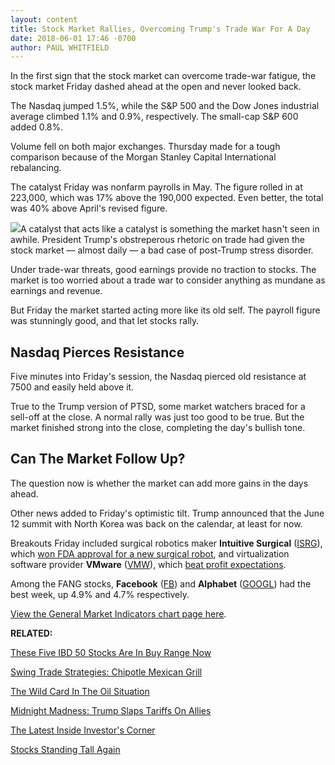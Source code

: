 ```yaml
---
layout: content
title: Stock Market Rallies, Overcoming Trump's Trade War For A Day
date: 2018-06-01 17:46 -0700
author: PAUL WHITFIELD
---
```






In the first sign that the stock market can overcome trade-war fatigue, the stock market Friday dashed ahead at the open and never looked back.




The Nasdaq jumped 1.5%, while the S&P 500 and the Dow Jones industrial average climbed 1.1% and 0.9%, respectively. The small-cap S&P 600 added 0.8%.


Volume fell on both major exchanges. Thursday made for a tough comparison because of the Morgan Stanley Capital International rebalancing.


The catalyst Friday was nonfarm payrolls in May. The figure rolled in at 223,000, which was 17% above the 190,000 expected. Even better, the total was 40% above April's revised figure.


![](https://www.investors.com/wp-content/uploads/2018/06/MP060118-243x300.jpg)A catalyst that acts like a catalyst is something the market hasn't seen in awhile. President Trump's obstreperous rhetoric on trade had given the stock market — almost daily — a bad case of post-Trump stress disorder.


Under trade-war threats, good earnings provide no traction to stocks. The market is too worried about a trade war to consider anything as mundane as earnings and revenue.


But Friday the market started acting more like its old self. The payroll figure was stunningly good, and that let stocks rally.


Nasdaq Pierces Resistance
-------------------------


Five minutes into Friday's session, the Nasdaq pierced old resistance at 7500 and easily held above it.


True to the Trump version of PTSD, some market watchers braced for a sell-off at the close. A normal rally was just too good to be true. But the market finished strong into the close, completing the day's bullish tone.


Can The Market Follow Up?
-------------------------


The question now is whether the market can add more gains in the days ahead.


Other news added to Friday's optimistic tilt. Trump announced that the June 12 summit with North Korea was back on the calendar, at least for now.



Breakouts Friday included surgical robotics maker **Intuitive Surgical** ([ISRG](https://research.investors.com/quote.aspx?symbol=ISRG)), which [won FDA approval for a new surgical robot](https://www.investors.com/news/technology/intuitive-surgical-surgical-robot/), and virtualization software provider **VMware** ([VMW](https://research.investors.com/quote.aspx?symbol=VMW)), which [beat profit expectations](https://www.investors.com/news/technology/vmware-earnings-guidance-technology-cloud/).


Among the FANG stocks, **Facebook** ([FB](https://research.investors.com/quote.aspx?symbol=FB)) and **Alphabet** ([GOOGL](https://research.investors.com/quote.aspx?symbol=GOOGL)) had the best week, up 4.9% and 4.7% respectively.


[View the General Market Indicators chart page here](https://www.investors.com/wp-content/uploads/2018/06/GMI_060418.pdf).


**RELATED:**


[These Five IBD 50 Stocks Are In Buy Range Now](https://www.investors.com/market-trend/stock-market-today/top-stocks-alibaba-servicenow-red-hat-grubhub-buy-zone/)


[Swing Trade Strategies: Chipotle Mexican Grill](https://www.investors.com/videos/swing-trading-strategies-chipotle-mexican-grill-cmg/)


[The Wild Card In The Oil Situation](https://www.investors.com/stock-lists/stock-spotlight/oil-stocks-crude/)


[Midnight Madness: Trump Slaps Tariffs On Allies](https://www.investors.com/market-trend/the-big-picture/stock-market-tariffs-trump/)


[The Latest Inside Investor's Corner](https://www.investors.com/category/how-to-invest/investors-corner/)


[Stocks Standing Tall Again](https://www.investors.com/market-trend/stock-market-today/stocks-rise-economic-data/)




